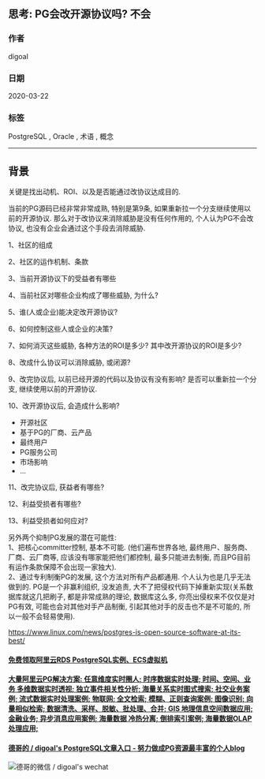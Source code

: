 ## 思考: PG会改开源协议吗? 不会    
          
### 作者                                                                          
digoal                                                                                                                   
                            
### 日期                                                                                                                   
2020-03-22                                                                                                               
                                                                                                                   
### 标签                                                                                                                   
PostgreSQL , Oracle , 术语 , 概念       
                       
----                 
                            
## 背景        
关键是找出动机、ROI、以及是否能通过改协议达成目的.     
    
当前的PG源码已经非常非常成熟, 特别是第9条, 如果重新拉一个分支继续使用以前的开源协议. 那么对于改协议来消除威胁是没有任何作用的, 个人认为PG不会改协议, 也没有企业会通过这个手段去消除威胁.      
    
    
1、社区的组成    
    
2、社区的运作机制、条款    
    
3、当前开源协议下的受益者有哪些    
    
4、当前社区对哪些企业构成了哪些威胁, 为什么?     
    
5、谁(人或企业)能决定改开源协议?      
    
6、如何控制这些人或企业的决策?     
    
7、如何消灭这些威胁, 各种方法的ROI是多少? 其中改开源协议的ROI是多少?      
    
8、改成什么协议可以消除威胁, 或闭源?     
    
9、改完协议后, 以前已经开源的代码以及协议有没有影响? 是否可以重新拉一个分支, 继续使用以前的开源协议.     
    
10、改开源协议后, 会造成什么影响?     
    
- 开源社区    
- 基于PG的厂商、云产品    
- 最终用户    
- PG服务公司    
- 市场影响    
- ...    
    
11、改完协议后, 获益者有哪些?    
    
12、利益受损者有哪些?    
    
13、利益受损者如何应对?     
    
另外两个抑制PG发展的潜在可能性:  
1、把核心committer控制, 基本不可能. (他们遍布世界各地, 最终用户、服务商、厂商、云厂商等, 应该没有哪家能把他们都控制, 最多只能进去制衡, 而且PG目前有运作条款保障不会出现一家独大).    
2、通过专利制衡PG的发展, 这个方法对所有产品都通用. 个人认为也是几乎无法做到的. PG是一个非赢利组织, 没发追责, 大不了把侵权代码下掉重新实现(关系数据库就这几把刷子, 都是非常成熟的理论, 数据库这么多, 你亮出侵权来不仅仅是对PG有效, 可能也会对其他对手产品制衡, 引起其他对手的反击也不是不可能的, 所以一般不会轻易使用).    
   
https://www.linux.com/news/postgres-is-open-source-software-at-its-best/  
    
  
  
  
  
  
  
  
  
  
  
  
  
  
  
  
  
  
#### [免费领取阿里云RDS PostgreSQL实例、ECS虚拟机](https://www.aliyun.com/database/postgresqlactivity "57258f76c37864c6e6d23383d05714ea")
  
  
#### [大量阿里云PG解决方案: 任意维度实时圈人; 时序数据实时处理; 时间、空间、业务 多维数据实时透视; 独立事件相关性分析; 海量关系实时图式搜索; 社交业务案例; 流式数据实时处理案例; 物联网; 全文检索; 模糊、正则查询案例; 图像识别; 向量相似检索; 数据清洗、采样、脱敏、批处理、合并; GIS 地理信息空间数据应用; 金融业务; 异步消息应用案例; 海量数据 冷热分离; 倒排索引案例; 海量数据OLAP处理应用;](https://yq.aliyun.com/topic/118 "40cff096e9ed7122c512b35d8561d9c8")
  
  
#### [德哥的 / digoal's PostgreSQL文章入口 - 努力做成PG资源最丰富的个人blog](https://github.com/digoal/blog/blob/master/README.md "22709685feb7cab07d30f30387f0a9ae")
  
  
![德哥的微信 / digoal's wechat](../pic/digoal_weixin.jpg "f7ad92eeba24523fd47a6e1a0e691b59")
  
